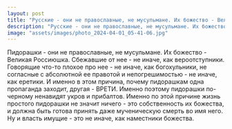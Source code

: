 ```yaml
---
layout: post
title: "Русские - они не православные, не мусульмане. Их божество - Великая Россиюшка"
description: "Русские - они не православные, не мусульмане. Их божество - Великая Россиюшка."
image: "assets/images/photo_2024-04-01_05-41-06.jpg"
---
```

<p>Пидорашки - они не православные, не мусульмане. Их божество - Великая Россиюшка. Сбежавшие от нее - не иначе, как вероотступники. Говорящие что-то плохое про нее - не иначе, как богохульники, не согласные с абсолютной ее правотой и непогрешимостью - не иначе, как еретики. И именно в этом причина, почему пидорашкам одна пропаганда заходит, другая - ВРЕТИ. Именно поэтому пидорашки по-черному ненавидят укров и прибалтов. Именно по этой причине жизнь простого пидорашки не значит ничего - это собственность их божества, и должна быть готова принять даже мученическую смерть во имя него. Ну и власть имущие - это не иначе, как наместники божества.</p>
